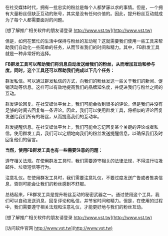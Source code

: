 在社交媒体时代，拥有一批忠实的粉丝是每个人都梦寐以求的事情。但是，一个拥有大量粉丝但缺乏互动的账号，其实是没有任何价值的。因此，提升粉丝互动就成为了每个人都需要面对的问题。

[想了解推广相关软件的朋友请登录 http://www.vst.tw](http://www.vst.tw)

但是，如何在繁忙的生活中保持与粉丝的互动呢？这就需要我们使用一些工具来帮助我们自动化一些简单的任务，从而节省我们的时间和精力。其中，FB群发工具就是一种非常好的选择。

**FB群发工具可以帮助我们将消息自动发送给我们的粉丝，从而增加互动和参与度。同时，这个工具还可以帮助我们完成以下几个任务：**

群发私信。可以通过群发私信的方式，向我们的粉丝发送一些关于我们的新闻、促销活动等信息。这样可以有效地提高我们的品牌知名度，并促进我们与粉丝之间的互动。

群发评论回复。在社交媒体平台上，我们可能会收到很多的评论，但是我们并没有足够的时间去回复每一条评论。因此，我们可以使用群发工具，将相似的评论回复发送给我们所有的粉丝，从而提高我们的互动率。

群发提醒信息。在社交媒体平台上，我们可能会忘记回复某个关键的评论或者私信。使用群发工具，我们可以定期地向我们的粉丝发送提醒信息，以确保我们及时回复他们的留言。

**当然，使用FB群发工具也有一些需要注意的问题：**

遵守相关法规。在使用群发工具时，我们需要遵守相关的法律法规，不得进行垃圾邮件、垃圾短信等行为。

注意礼仪。在使用群发工具时，我们需要注意礼仪，不要过度发送广告或者售卖信息，否则可能会让我们的粉丝感到不舒服。

总结起来，FB群发工具是提升粉丝互动的秘密武器之一。通过使用这个工具，我们可以自动发送消息、回复评论和私信，并节省时间和精力。但是，在使用的过程中，我们需要遵守相关法规和注意礼仪，才能更好地与我们的粉丝互动。

[想了解推广相关软件的朋友请登录 http://www.vst.tw](http://www.vst.tw)


[访问软件官网 http://www.vst.tw](http://www.vst.tw)
